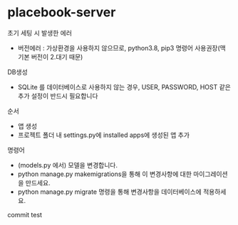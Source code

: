 # placebook-server
초기 세팅 시 발생한 에러
- 버전에러 : 가상환경을 사용하지 않으므로, python3.8, pip3 명령어 사용권장(맥 기본 버전이 2.대기 때문)


DB생성
- SQLite 를 데이터베이스로 사용하지 않는 경우, USER, PASSWORD, HOST 같은 추가 설정이 반드시 필요합니다

순서
- 앱 생성
- 프로젝트 폴더 내 settings.py에 installed apps에 생성된 앱 추가

명령어
- (models.py 에서) 모델을 변경합니다.
- python manage.py makemigrations을 통해 이 변경사항에 대한 마이그레이션을 만드세요.
- python manage.py migrate 명령을 통해 변경사항을 데이터베이스에 적용하세요.

commit test